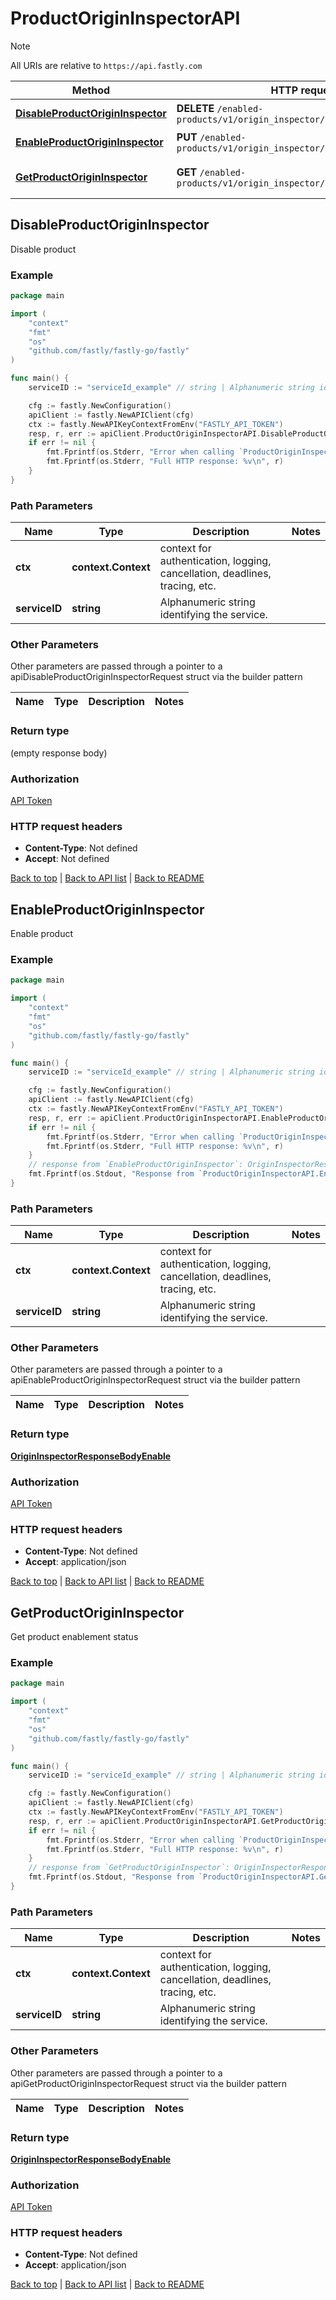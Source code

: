 # ProductOriginInspectorAPI

> [!NOTE]
> All URIs are relative to `https://api.fastly.com`

Method | HTTP request | Description
------------- | ------------- | -------------
[**DisableProductOriginInspector**](ProductOriginInspectorAPI.md#DisableProductOriginInspector) | **DELETE** `/enabled-products/v1/origin_inspector/services/{service_id}` | Disable product
[**EnableProductOriginInspector**](ProductOriginInspectorAPI.md#EnableProductOriginInspector) | **PUT** `/enabled-products/v1/origin_inspector/services/{service_id}` | Enable product
[**GetProductOriginInspector**](ProductOriginInspectorAPI.md#GetProductOriginInspector) | **GET** `/enabled-products/v1/origin_inspector/services/{service_id}` | Get product enablement status



## DisableProductOriginInspector

Disable product



### Example

```go
package main

import (
    "context"
    "fmt"
    "os"
    "github.com/fastly/fastly-go/fastly"
)

func main() {
    serviceID := "serviceId_example" // string | Alphanumeric string identifying the service.

    cfg := fastly.NewConfiguration()
    apiClient := fastly.NewAPIClient(cfg)
    ctx := fastly.NewAPIKeyContextFromEnv("FASTLY_API_TOKEN")
    resp, r, err := apiClient.ProductOriginInspectorAPI.DisableProductOriginInspector(ctx, serviceID).Execute()
    if err != nil {
        fmt.Fprintf(os.Stderr, "Error when calling `ProductOriginInspectorAPI.DisableProductOriginInspector`: %v\n", err)
        fmt.Fprintf(os.Stderr, "Full HTTP response: %v\n", r)
    }
}
```

### Path Parameters


Name | Type | Description  | Notes
------------- | ------------- | ------------- | -------------
**ctx** | **context.Context** | context for authentication, logging, cancellation, deadlines, tracing, etc.
**serviceID** | **string** | Alphanumeric string identifying the service. | 

### Other Parameters

Other parameters are passed through a pointer to a apiDisableProductOriginInspectorRequest struct via the builder pattern


Name | Type | Description  | Notes
------------- | ------------- | ------------- | -------------


### Return type

 (empty response body)

### Authorization

[API Token](https://www.fastly.com/documentation/reference/api/#authentication)

### HTTP request headers

- **Content-Type**: Not defined
- **Accept**: Not defined

[Back to top](#) | [Back to API list](../README.md#documentation-for-api-endpoints) | [Back to README](../README.md)


## EnableProductOriginInspector

Enable product



### Example

```go
package main

import (
    "context"
    "fmt"
    "os"
    "github.com/fastly/fastly-go/fastly"
)

func main() {
    serviceID := "serviceId_example" // string | Alphanumeric string identifying the service.

    cfg := fastly.NewConfiguration()
    apiClient := fastly.NewAPIClient(cfg)
    ctx := fastly.NewAPIKeyContextFromEnv("FASTLY_API_TOKEN")
    resp, r, err := apiClient.ProductOriginInspectorAPI.EnableProductOriginInspector(ctx, serviceID).Execute()
    if err != nil {
        fmt.Fprintf(os.Stderr, "Error when calling `ProductOriginInspectorAPI.EnableProductOriginInspector`: %v\n", err)
        fmt.Fprintf(os.Stderr, "Full HTTP response: %v\n", r)
    }
    // response from `EnableProductOriginInspector`: OriginInspectorResponseBodyEnable
    fmt.Fprintf(os.Stdout, "Response from `ProductOriginInspectorAPI.EnableProductOriginInspector`: %v\n", resp)
}
```

### Path Parameters


Name | Type | Description  | Notes
------------- | ------------- | ------------- | -------------
**ctx** | **context.Context** | context for authentication, logging, cancellation, deadlines, tracing, etc.
**serviceID** | **string** | Alphanumeric string identifying the service. | 

### Other Parameters

Other parameters are passed through a pointer to a apiEnableProductOriginInspectorRequest struct via the builder pattern


Name | Type | Description  | Notes
------------- | ------------- | ------------- | -------------


### Return type

[**OriginInspectorResponseBodyEnable**](OriginInspectorResponseBodyEnable.md)

### Authorization

[API Token](https://www.fastly.com/documentation/reference/api/#authentication)

### HTTP request headers

- **Content-Type**: Not defined
- **Accept**: application/json

[Back to top](#) | [Back to API list](../README.md#documentation-for-api-endpoints) | [Back to README](../README.md)


## GetProductOriginInspector

Get product enablement status



### Example

```go
package main

import (
    "context"
    "fmt"
    "os"
    "github.com/fastly/fastly-go/fastly"
)

func main() {
    serviceID := "serviceId_example" // string | Alphanumeric string identifying the service.

    cfg := fastly.NewConfiguration()
    apiClient := fastly.NewAPIClient(cfg)
    ctx := fastly.NewAPIKeyContextFromEnv("FASTLY_API_TOKEN")
    resp, r, err := apiClient.ProductOriginInspectorAPI.GetProductOriginInspector(ctx, serviceID).Execute()
    if err != nil {
        fmt.Fprintf(os.Stderr, "Error when calling `ProductOriginInspectorAPI.GetProductOriginInspector`: %v\n", err)
        fmt.Fprintf(os.Stderr, "Full HTTP response: %v\n", r)
    }
    // response from `GetProductOriginInspector`: OriginInspectorResponseBodyEnable
    fmt.Fprintf(os.Stdout, "Response from `ProductOriginInspectorAPI.GetProductOriginInspector`: %v\n", resp)
}
```

### Path Parameters


Name | Type | Description  | Notes
------------- | ------------- | ------------- | -------------
**ctx** | **context.Context** | context for authentication, logging, cancellation, deadlines, tracing, etc.
**serviceID** | **string** | Alphanumeric string identifying the service. | 

### Other Parameters

Other parameters are passed through a pointer to a apiGetProductOriginInspectorRequest struct via the builder pattern


Name | Type | Description  | Notes
------------- | ------------- | ------------- | -------------


### Return type

[**OriginInspectorResponseBodyEnable**](OriginInspectorResponseBodyEnable.md)

### Authorization

[API Token](https://www.fastly.com/documentation/reference/api/#authentication)

### HTTP request headers

- **Content-Type**: Not defined
- **Accept**: application/json

[Back to top](#) | [Back to API list](../README.md#documentation-for-api-endpoints) | [Back to README](../README.md)
